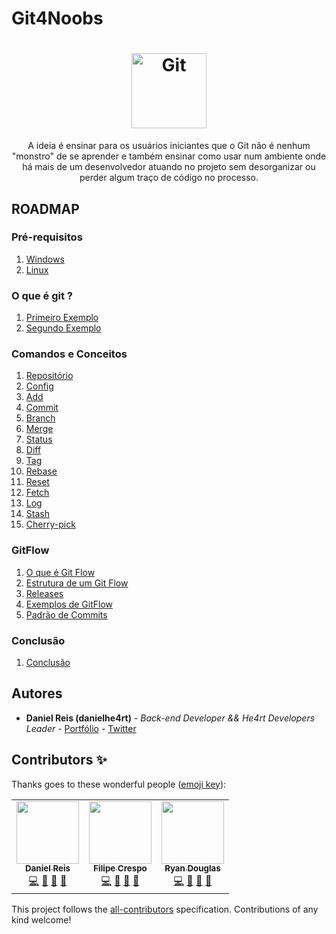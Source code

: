 # Git4Noobs
<h1 align="center">
  <img src="/images//git.svg" alt="Git" width="120px" />
</h1>

<p align="center">A ideia é ensinar para os usuários iniciantes que o Git não é nenhum "monstro" de se aprender e também ensinar como usar num ambiente onde há mais de um desenvolvedor atuando no projeto sem desorganizar ou perder algum traço de código no processo.</p>

## ROADMAP 

### Pré-requisitos

1. [Windows](/1-pre-requisitos/windows.md)
2. [Linux](/1-pre-requisitos/linux.md)

### O que é git ?

1. [Primeiro Exemplo](/2-o-que-e-git/primeiro-exemplo.md)
2. [Segundo Exemplo](/2-o-que-e-git/segundo-exemplo.md)

### Comandos e Conceitos

1.  [Repositório](/3-comandos/repositorio.md)
2.  [Config](/3-comandos/config.md)
3.  [Add](/3-comandos/add.md)
4.  [Commit](/3-comandos/commit.md)
5.  [Branch](/3-comandos/branch.md)
6.  [Merge](/3-comandos/merge.md)
7.  [Status](/3-comandos/status.md)
8.  [Diff](/3-comandos/diff.md)
9.  [Tag](/3-comandos/tag.md)
10.  [Rebase](/3-comandos/rebase.md)
11. [Reset](/3-comandos/reset.md)
12. [Fetch](/3-comandos/fetch.md)
13. [Log](/3-comandos/log.md)
14. [Stash](3-comandos/stash.md)
15. [Cherry-pick](/3-comandos/cherry-pick.md)


### GitFlow

1. [O que é Git Flow](/4-gitflow/o-que-e-gitflow.md)
2. [Estrutura de um Git Flow](/4-gitflow/estrutura.md)
3. [Releases](/4-gitflow/releases.md)
4. [Exemplos de GitFlow](/4-gitflow/exemplos.md)
5. [Padrão de Commits](/4-gitflow/padrao-commit.md)

### Conclusão

1. [Conclusão](/conclusao.md/)

## Autores

- **Daniel Reis (danielhe4rt)** - _Back-end Developer && He4rt Developers Leader_ - [Portfólio](https://danielheart.dev) - [Twitter](https://twitter.com/danielhe4rt)

## Contributors ✨

Thanks goes to these wonderful people ([emoji key](https://allcontributors.org/docs/en/emoji-key)):

<!-- ALL-CONTRIBUTORS-LIST:START - Do not remove or modify this section -->
<!-- prettier-ignore-start -->
<!-- markdownlint-disable -->
<table>
  <tr>
    <td align="center"><a href="https://danielheart.dev"><img src="https://avatars3.githubusercontent.com/u/6912596?v=4" width="100px;" alt=""/><br /><sub><b>Daniel Reis</b></sub></a><br /><a href="https://github.com/DanielHe4rt/git4noobs/commits?author=DanielHe4rt" title="Code">💻</a> <a href="#maintenance-DanielHe4rt" title="Maintenance">🚧</a> <a href="#ideas-DanielHe4rt" title="Ideas, Planning, & Feedback">🤔</a> <a href="https://github.com/DanielHe4rt/git4noobs/pulls?q=is%3Apr+reviewed-by%3ADanielHe4rt" title="Reviewed Pull Requests">👀</a></td>
    <td align="center"><a href="https://github.com/filipe-crespo"><img src="https://avatars2.githubusercontent.com/u/22672919?v=4" width="100px;" alt=""/><br /><sub><b>Filipe Crespo</b></sub></a><br /><a href="https://github.com/DanielHe4rt/git4noobs/commits?author=filipe-crespo" title="Code">💻</a> <a href="#maintenance-filipe-crespo" title="Maintenance">🚧</a> <a href="#ideas-filipe-crespo" title="Ideas, Planning, & Feedback">🤔</a> <a href="https://github.com/DanielHe4rt/git4noobs/pulls?q=is%3Apr+reviewed-by%3Afilipe-crespo" title="Reviewed Pull Requests">👀</a></td>
    <td align="center"><a href="https://github.com/Ryandgs"><img src="https://avatars1.githubusercontent.com/u/43894463?v=4" width="100px;" alt=""/><br /><sub><b>Ryan Douglas</b></sub></a><br /><a href="https://github.com/DanielHe4rt/git4noobs/commits?author=Ryandgs" title="Code">💻</a> <a href="#maintenance-Ryandgs" title="Maintenance">🚧</a> <a href="#ideas-Ryandgs" title="Ideas, Planning, & Feedback">🤔</a> <a href="https://github.com/DanielHe4rt/git4noobs/pulls?q=is%3Apr+reviewed-by%3ARyandgs" title="Reviewed Pull Requests">👀</a></td>
  </tr>
</table>

<!-- markdownlint-enable -->
<!-- prettier-ignore-end -->
<!-- ALL-CONTRIBUTORS-LIST:END -->

This project follows the [all-contributors](https://github.com/all-contributors/all-contributors) specification. Contributions of any kind welcome!
